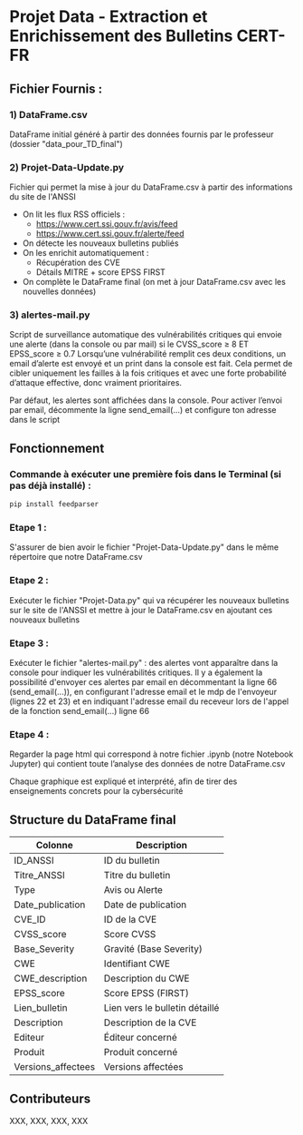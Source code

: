 # Projet Data - Extraction et Enrichissement des Bulletins CERT-FR

## Fichier Fournis : 

### 1️) DataFrame.csv
DataFrame initial généré à partir des données fournis par le professeur (dossier "data_pour_TD_final")

### 2️) Projet-Data-Update.py
Fichier qui permet la mise à jour du DataFrame.csv à partir des informations du site de l'ANSSI

- On lit les flux RSS officiels :
    - https://www.cert.ssi.gouv.fr/avis/feed
    - https://www.cert.ssi.gouv.fr/alerte/feed
- On détecte les nouveaux bulletins publiés
- On les enrichit automatiquement :
    - Récupération des CVE
    - Détails MITRE + score EPSS FIRST
- On complète le DataFrame final (on met à jour DataFrame.csv avec les nouvelles données)

### 3️) alertes-mail.py

Script de surveillance automatique des vulnérabilités critiques qui envoie une alerte (dans la console ou par mail) si le CVSS_score ≥ 8 ET EPSS_score ≥ 0.7
Lorsqu’une vulnérabilité remplit ces deux conditions, un email d’alerte est envoyé et un print dans la console est fait. Cela permet de cibler uniquement les failles à la fois critiques et avec une forte probabilité d’attaque effective, donc vraiment prioritaires. 

Par défaut, les alertes sont affichées dans la console. Pour activer l’envoi par email, décommente la ligne send_email(...) et configure ton adresse dans le script


## Fonctionnement

### Commande à exécuter une première fois dans le Terminal (si pas déjà installé) : 
```bash
pip install feedparser
```

### Etape 1 : 
S'assurer de bien avoir le fichier "Projet-Data-Update.py" dans le même répertoire que notre DataFrame.csv

### Etape 2 : 
Exécuter le fichier "Projet-Data.py" qui va récupérer les nouveaux bulletins sur le site de l'ANSSI et mettre à jour le DataFrame.csv en ajoutant ces nouveaux bulletins

### Etape 3 : 
Exécuter le fichier "alertes-mail.py" : des alertes vont apparaître dans la console pour indiquer les vulnérabilités critiques. Il y a également la possibilité d'envoyer ces alertes par email en décommentant la ligne 66 (send_email(...)), en configurant l'adresse email et le mdp de l'envoyeur (lignes 22 et 23) et en indiquant l'adresse email du receveur lors de l'appel de la fonction send_email(...) ligne 66

### Etape 4 : 
Regarder la page html qui correspond à notre fichier .ipynb (notre Notebook Jupyter) qui contient toute l’analyse des données de notre DataFrame.csv

Chaque graphique est expliqué et interprété, afin de tirer des enseignements concrets pour la cybersécurité 



## Structure du DataFrame final

| Colonne              | Description |
|----------------------|-------------|
| ID_ANSSI             | ID du bulletin |
| Titre_ANSSI          | Titre du bulletin |
| Type                 | Avis ou Alerte |
| Date_publication     | Date de publication |
| CVE_ID               | ID de la CVE |
| CVSS_score           | Score CVSS |
| Base_Severity        | Gravité (Base Severity) |
| CWE                  | Identifiant CWE |
| CWE_description      | Description du CWE |
| EPSS_score           | Score EPSS (FIRST) |
| Lien_bulletin        | Lien vers le bulletin détaillé |
| Description          | Description de la CVE |
| Editeur              | Éditeur concerné |
| Produit              | Produit concerné |
| Versions_affectees   | Versions affectées |



## Contributeurs 

XXX, XXX, XXX, XXX

